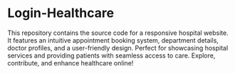 # Login-Healthcare
This repository contains the source code for a responsive hospital website. It features an intuitive appointment booking system, department details, doctor profiles, and a user-friendly design. Perfect for showcasing hospital services and providing patients with seamless access to care. Explore, contribute, and enhance healthcare online!
